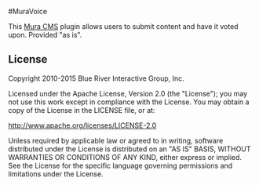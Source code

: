 #MuraVoice

This [Mura CMS](http://www.getmura.com) plugin allows users to submit content and have it voted upon.  Provided "as is".

## License
Copyright 2010-2015 Blue River Interactive Group, Inc.

Licensed under the Apache License, Version 2.0 (the "License"); you may not use this work except in compliance with the License. You may obtain a copy of the License in the LICENSE file, or at:

http://www.apache.org/licenses/LICENSE-2.0

Unless required by applicable law or agreed to in writing, software distributed under the License is distributed on an "AS IS" BASIS, WITHOUT WARRANTIES OR CONDITIONS OF ANY KIND, either express or implied. See the License for the specific language governing permissions and limitations under the License.